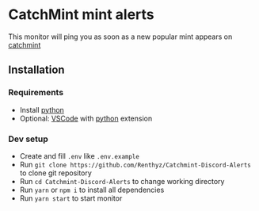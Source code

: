 # CatchMint mint alerts
This monitor will ping you as soon as a new popular mint appears on [catchmint](https://catchmint.xyz/)
 
## Installation
### Requirements
- Install [python](https://www.python.org/)
- Optional: [VSCode](https://code.visualstudio.com/) with [python](https://marketplace.visualstudio.com/items?itemName=ms-python.python) extension
### Dev setup
- Create and fill `.env` like `.env.example`
- Run `git clone https://github.com/Renthyz/Catchmint-Discord-Alerts` to clone git repository
- Run `cd Catchmint-Discord-Alerts` to change working directory
- Run `yarn` or `npm i` to install all dependencies
- Run `yarn start` to start monitor
